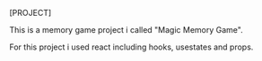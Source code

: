 [PROJECT]

This is a memory game project i called "Magic Memory Game".

For this project i used react including hooks, usestates and props.
